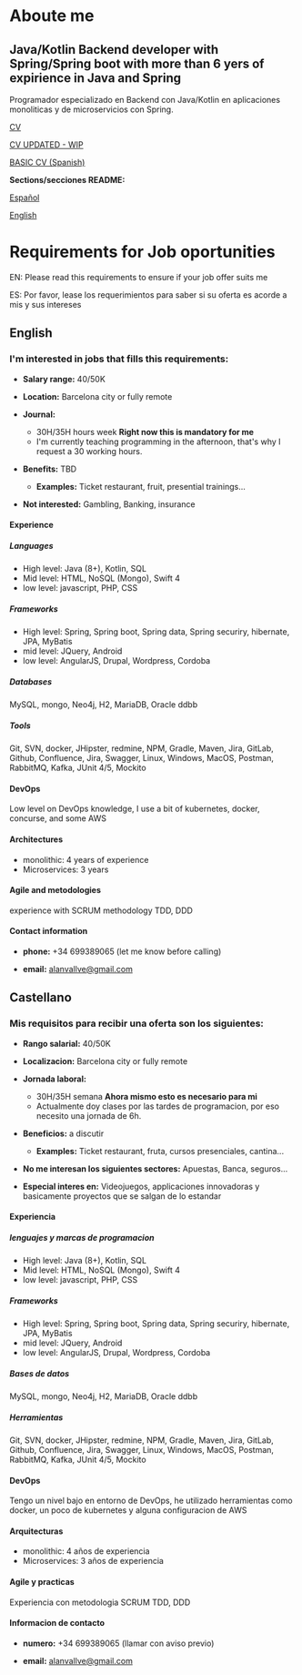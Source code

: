 # Aboute me

## Java/Kotlin Backend developer with Spring/Spring boot with more than 6 yers of expirience in Java and Spring

Programador especializado en Backend con Java/Kotlin en aplicaciones monoliticas y de microservicios con Spring.

[CV](https://github.com/Corneyeski/cv/blob/main/curriculum%20Alan%20Vallv%C3%A9%20English%20V2-1.pdf)

[CV UPDATED - WIP](https://github.com/Corneyeski/cv/blob/main/curriculum%20Alan%20Vallvé%20English%20V2.docx)

[BASIC CV (Spanish)](https://github.com/Corneyeski/cv/blob/main/CV%20oficial%20.docx)

**Sections/secciones README:**

[Español](#Castellano)<a name="Castellano"></a>

[English](#English)<a name="English"></a>

# Requirements for Job oportunities

EN: Please read this requirements to ensure if your job offer suits me

ES: Por favor, lease los requerimientos para saber si su oferta es acorde a mis y sus intereses

## English

### I'm interested in jobs that fills this requirements:

* **Salary range:** 40/50K

* **Location:** Barcelona city or fully remote

* **Journal:**
  * 30H/35H hours week **Right now this is mandatory for me**
  * I'm currently teaching programming in the afternoon, that's why I request a 30 working hours.

* **Benefits:** TBD
  * **Examples:** Ticket restaurant, fruit, presential trainings...

* **Not interested:** Gambling, Banking, insurance


#### Experience

##### Languages 

* High level: Java (8+), Kotlin, SQL
* Mid level: HTML, NoSQL (Mongo), Swift 4
* low level: javascript, PHP, CSS

##### Frameworks

* High level: Spring, Spring boot, Spring data, Spring securiry, hibernate, JPA, MyBatis
* mid level: JQuery, Android
* low level: AngularJS, Drupal, Wordpress, Cordoba

##### Databases

MySQL, mongo, Neo4j, H2, MariaDB, Oracle ddbb

##### Tools

Git, SVN, docker, JHipster, redmine, NPM, Gradle, Maven, Jira, GitLab, Github, Confluence, Jira, Swagger, Linux, Windows, MacOS, Postman, RabbitMQ, Kafka, JUnit 4/5, Mockito

#### DevOps

Low level on DevOps knowledge, I use a bit of kubernetes, docker, concurse, and some AWS 

#### Architectures

* monolithic: 4 years of experience
* Microservices: 3 years

#### Agile and metodologies

experience with SCRUM methodology 
TDD, DDD

#### Contact information

* **phone:** +34 699389065 (let me know before calling)

* **email:** alanvallve@gmail.com

## Castellano

### Mis requisitos para recibir una oferta son los siguientes:

* **Rango salarial:** 40/50K

* **Localizacion:** Barcelona city or fully remote

* **Jornada laboral:** 
  * 30H/35H semana **Ahora mismo esto es necesario para mi**
  * Actualmente doy clases por las tardes de programacion, por eso necesito una jornada de 6h.

* **Beneficios:** a discutir
  * **Examples:** Ticket restaurant, fruta, cursos presenciales, cantina...

* **No me interesan los siguientes sectores:** Apuestas, Banca, seguros...

* **Especial interes en:** Videojuegos, applicaciones innovadoras y basicamente proyectos que se salgan de lo estandar


#### Experiencia

##### lenguajes y marcas de programacion 

* High level: Java (8+), Kotlin, SQL
* Mid level: HTML, NoSQL (Mongo), Swift 4
* low level: javascript, PHP, CSS

##### Frameworks

* High level: Spring, Spring boot, Spring data, Spring securiry, hibernate, JPA, MyBatis
* mid level: JQuery, Android
* low level: AngularJS, Drupal, Wordpress, Cordoba

##### Bases de datos

MySQL, mongo, Neo4j, H2, MariaDB, Oracle ddbb

##### Herramientas

Git, SVN, docker, JHipster, redmine, NPM, Gradle, Maven, Jira, GitLab, Github, Confluence, Jira, Swagger, Linux, Windows, MacOS, Postman, RabbitMQ, Kafka, JUnit 4/5, Mockito

#### DevOps

Tengo un nivel bajo en entorno de DevOps, he utilizado herramientas como docker, un poco de kubernetes y alguna configuracion de AWS

#### Arquitecturas

* monolithic: 4 años de experiencia
* Microservices: 3 años de experiencia

#### Agile y practicas

Experiencia con metodologia SCRUM
TDD, DDD

#### Informacion de contacto

* **numero:** +34 699389065 (llamar con aviso previo)

* **email:** alanvallve@gmail.com
